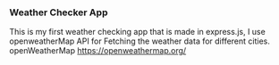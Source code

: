 ### Weather Checker App
This is my first weather checking app that is made in express.js, I use openweatherMap API for Fetching the weather data for  different cities.
openWeatherMap https://openweathermap.org/
